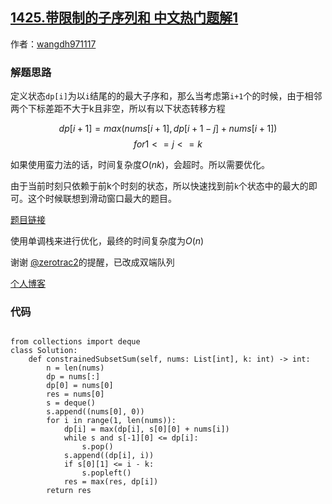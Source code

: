 ## [1425.带限制的子序列和 中文热门题解1](https://leetcode.cn/problems/constrained-subsequence-sum/solutions/100000/dpdan-diao-zhan-you-hua-xiang-jie-by-wangdh15)

作者：[wangdh971117](https://leetcode.cn/u/wangdh971117)
### 解题思路

定义状态`dp[i]`为以`i`结尾的的最大子序和，那么当考虑第`i+1`个的时候，由于相邻两个下标差距不大于k且非空，所以有以下状态转移方程

$$dp[i+1] = max(nums[i+1], dp[i+1-j] + nums[i+1])$$
$$  for 1 <= j <= k $$ 



如果使用蛮力法的话，时间复杂度$O(nk)$，会超时。所以需要优化。

由于当前时刻只依赖于前k个时刻的状态，所以快速找到前`k`个状态中的最大的即可。这个时候联想到滑动窗口最大的题目。

[题目链接](https://leetcode-cn.com/problems/sliding-window-maximum/)

使用单调栈来进行优化，最终的时间复杂度为$O(n)$

谢谢 [@zerotrac2](/u/zerotrac2/)的提醒，已改成双端队列

[个人博客](http://wangdh15.github.io)

### 代码

```python3

from collections import deque
class Solution:
    def constrainedSubsetSum(self, nums: List[int], k: int) -> int:
        n = len(nums)
        dp = nums[:]
        dp[0] = nums[0]
        res = nums[0]
        s = deque()
        s.append((nums[0], 0))
        for i in range(1, len(nums)):
            dp[i] = max(dp[i], s[0][0] + nums[i])
            while s and s[-1][0] <= dp[i]:
                s.pop()
            s.append((dp[i], i))
            if s[0][1] <= i - k:
                s.popleft()
            res = max(res, dp[i])
        return res
```
